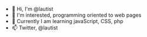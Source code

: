 - 👋 Hi, I'm @lautist
- 👀 I'm interested, programming oriented to web pages
- 🌱 Currently I am learning javaScript, CSS, php
- 📫 Twitter, @lautist
